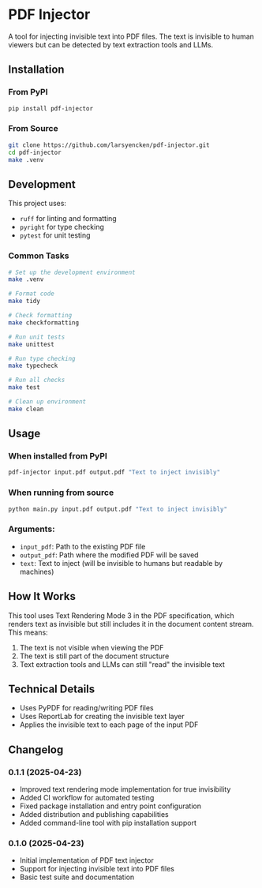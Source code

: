 # PDF Injector

A tool for injecting invisible text into PDF files. The text is invisible to human viewers but can be detected by text extraction tools and LLMs.

## Installation

### From PyPI

```bash
pip install pdf-injector
```

### From Source

```bash
git clone https://github.com/larsyencken/pdf-injector.git
cd pdf-injector
make .venv
```

## Development

This project uses:
- `ruff` for linting and formatting
- `pyright` for type checking
- `pytest` for unit testing

### Common Tasks

```bash
# Set up the development environment
make .venv

# Format code
make tidy

# Check formatting
make checkformatting

# Run unit tests
make unittest

# Run type checking
make typecheck

# Run all checks
make test

# Clean up environment
make clean
```

## Usage

### When installed from PyPI

```bash
pdf-injector input.pdf output.pdf "Text to inject invisibly"
```

### When running from source

```bash
python main.py input.pdf output.pdf "Text to inject invisibly"
```

### Arguments:

- `input_pdf`: Path to the existing PDF file
- `output_pdf`: Path where the modified PDF will be saved
- `text`: Text to inject (will be invisible to humans but readable by machines)

## How It Works

This tool uses Text Rendering Mode 3 in the PDF specification, which renders text as invisible but still includes it in the document content stream. This means:

1. The text is not visible when viewing the PDF
2. The text is still part of the document structure
3. Text extraction tools and LLMs can still "read" the invisible text

## Technical Details

- Uses PyPDF for reading/writing PDF files
- Uses ReportLab for creating the invisible text layer
- Applies the invisible text to each page of the input PDF

## Changelog

### 0.1.1 (2025-04-23)
- Improved text rendering mode implementation for true invisibility
- Added CI workflow for automated testing
- Fixed package installation and entry point configuration
- Added distribution and publishing capabilities 
- Added command-line tool with pip installation support

### 0.1.0 (2025-04-23)
- Initial implementation of PDF text injector
- Support for injecting invisible text into PDF files
- Basic test suite and documentation